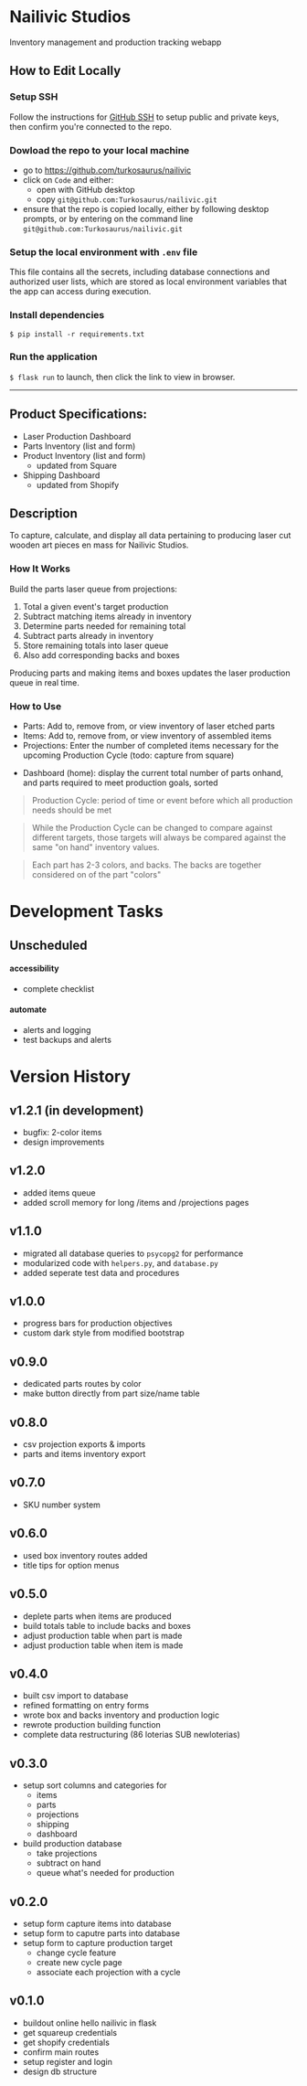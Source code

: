 # Nailivic Studios
Inventory management and production tracking webapp

## How to Edit Locally
### Setup SSH
Follow the instructions for [GitHub SSH](https://docs.github.com/en/authentication/connecting-to-github-with-ssh) to setup public and private keys, then confirm you're connected to the repo.

### Dowload the repo to your local machine
- go to https://github.com/turkosaurus/nailivic
- click on `Code` and either:
    - open with GitHub desktop
    - copy `git@github.com:Turkosaurus/nailivic.git`
- ensure that the repo is copied locally, either by following desktop prompts, or by entering on the command line `git@github.com:Turkosaurus/nailivic.git`

### Setup the local environment with `.env` file
This file contains all the secrets, including database connections and authorized user lists, which are stored as local environment variables that the app can access during execution.

### Install dependencies
`$ pip install -r requirements.txt`

### Run the application
`$ flask run` to launch, then click the link to view in browser.

---

## Product Specifications:
- Laser Production Dashboard
- Parts Inventory (list and form)
- Product Inventory (list and form)
    - updated from Square
- Shipping Dashboard
    - updated from Shopify

## Description
To capture, calculate, and display all data pertaining to producing laser cut wooden art pieces en mass for Nailivic Studios.

### How It Works
Build the parts laser queue from projections:

1. Total a given event's target production
2. Subtract matching items already in inventory
3. Determine parts needed for remaining total
4. Subtract parts already in inventory
5. Store remaining totals into laser queue
6. Also add corresponding backs and boxes

Producing parts and making items and boxes updates the laser production queue in real time.


### How to Use
- Parts: Add to, remove from, or view inventory of laser etched parts
- Items: Add to, remove from, or view inventory of assembled items 
- Projections: Enter the number of completed items necessary for the upcoming Production Cycle (todo: capture from square)
<!-- - Shipping: #TODO (todo: update from shopify) -->
- Dashboard (home): display the current total number of parts onhand, and parts required to meet production goals, sorted

> Production Cycle: period of time or event before which all production needs should be met

> While the Production Cycle can be changed to compare against different targets, those targets will always be compared against the same "on hand" inventory values.

> Each part has 2-3 colors, and backs. The backs are together considered on of the part "colors"

# Development Tasks

## Unscheduled
#### accessibility
- complete checklist
#### automate
- alerts and logging
- test backups and alerts


# Version History

## v1.2.1 (in development)
- bugfix: 2-color items
- design improvements

## v1.2.0
- added items queue
- added scroll memory for long /items and /projections pages

## v1.1.0
- migrated all database queries to `psycopg2` for performance
- modularized code with `helpers.py`, and `database.py`
- added seperate test data and procedures

## v1.0.0
- progress bars for production objectives 
- custom dark style from modified bootstrap

## v0.9.0
- dedicated parts routes by color
- make button directly from part size/name table

## v0.8.0
- csv projection exports & imports
- parts and items inventory export

## v0.7.0
- SKU number system

## v0.6.0
- used box inventory routes added
- title tips for option menus

## v0.5.0
- deplete parts when items are produced
- build totals table to include backs and boxes
- adjust production table when part is made
- adjust production table when item is made

## v0.4.0
- built csv import to database
- refined formatting on entry forms
- wrote box and backs inventory and production logic
- rewrote production building function
- complete data restructuring (86 loterias SUB newloterias)

## v0.3.0
- setup sort columns and categories for
    - items
    - parts
    - projections
    - shipping
    - dashboard
- build production database
    - take projections
    - subtract on hand
    - queue what's needed for production

## v0.2.0
- setup form capture items into database
- setup form to caputre parts into database
- setup form to capture production target
    - change cycle feature
    - create new cycle page
    - associate each projection with a cycle

## v0.1.0
- buildout online hello nailivic in flask
- get squareup credentials
- get shopify credentials
- confirm main routes
- setup register and login
- design db structure
